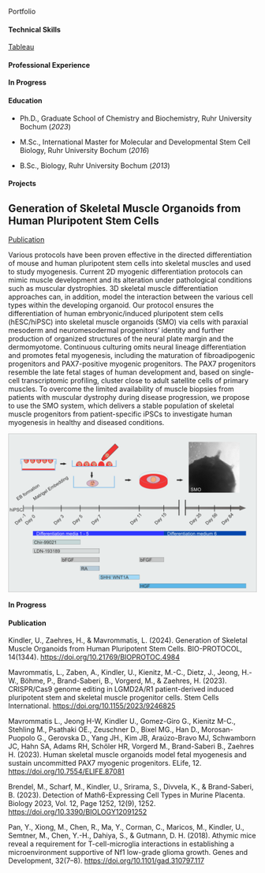 Portfolio

#### Technical Skills

[Tableau](https://public.tableau.com/app/profile/urs.kindler/vizzes)

#### Professional Experience

**In Progress**

#### Education

- Ph.D., Graduate School of Chemistry and Biochemistry, Ruhr University Bochum (_2023_)

- M.Sc., International Master for Molecular and Developmental Stem Cell Biology, Ruhr University Bochum (_2016_)

- B.Sc., Biology, Ruhr University Bochum (_2013_)

#### Projects

## Generation of Skeletal Muscle Organoids from Human Pluripotent Stem Cells
[Publication](https://bio-protocol.org/en/bpdetail?id=4984&type=0)

Various protocols have been proven effective in the directed differentiation of mouse and human pluripotent stem cells into skeletal muscles and used to study myogenesis. Current 2D myogenic differentiation protocols can mimic muscle development and its alteration under pathological conditions such as muscular dystrophies. 3D skeletal muscle differentiation approaches can, in addition, model the interaction between the various cell types within the developing organoid. Our protocol ensures the differentiation of human embryonic/induced pluripotent stem cells (hESC/hiPSC) into skeletal muscle organoids (SMO) via cells with paraxial mesoderm and neuromesodermal progenitors’ identity and further production of organized structures of the neural plate margin and the dermomyotome. Continuous culturing omits neural lineage differentiation and promotes fetal myogenesis, including the maturation of fibroadipogenic progenitors and PAX7-positive myogenic progenitors. The PAX7 progenitors resemble the late fetal stages of human development and, based on single-cell transcriptomic profiling, cluster close to adult satellite cells of primary muscles. To overcome the limited availability of muscle biopsies from patients with muscular dystrophy during disease progression, we propose to use the SMO system, which delivers a stable population of skeletal muscle progenitors from patient-specific iPSCs to investigate human myogenesis in healthy and diseased conditions.

![Skeletal muscle organoid induction and timeline of differentiation media applications and growth factor compositions](/images/grafical_abstract_Kindler_et_al_2024.png)

**In Progress**

#### Publication

Kindler, U., Zaehres, H., & Mavrommatis, L. (2024). Generation of Skeletal Muscle Organoids from Human Pluripotent Stem Cells. BIO-PROTOCOL, 14(1344). https://doi.org/10.21769/BIOPROTOC.4984 

Mavrommatis, L., Zaben, A., Kindler, U., Kienitz, M.-C., Dietz, J., Jeong, H.-W., Böhme, P., Brand-Saberi, B., Vorgerd, M., & Zaehres, H. (2023). CRISPR/Cas9 genome editing in LGMD2A/R1 patient-derived induced pluripotent stem and skeletal muscle progenitor cells. Stem Cells International. https://doi.org/10.1155/2023/9246825 

Mavrommatis L., Jeong H-W, Kindler U., Gomez-Giro G., Kienitz M-C., Stehling M., Psathaki OE., Zeuschner D., Bixel MG., Han D., Morosan-Puopolo G., Gerovska D., Yang JH., Kim JB, Araúzo-Bravo MJ, Schwamborn JC, Hahn SA, Adams RH, Schöler HR, Vorgerd M., Brand-Saberi B., Zaehres H. (2023). Human skeletal muscle organoids model fetal myogenesis and sustain uncommitted PAX7 myogenic progenitors. ELife, 12. https://doi.org/10.7554/ELIFE.87081 

Brendel, M., Scharf, M., Kindler, U., Srirama, S., Divvela, K., & Brand-Saberi, B. (2023). Detection of Math6-Expressing Cell Types in Murine Placenta. Biology 2023, Vol. 12, Page 1252, 12(9), 1252. https://doi.org/10.3390/BIOLOGY12091252 

Pan, Y., Xiong, M., Chen, R., Ma, Y., Corman, C., Maricos, M., Kindler, U., Semtner, M., Chen, Y.-H., Dahiya, S., & Gutmann, D. H. (2018). Athymic mice reveal a requirement for T-cell-microglia interactions in establishing a microenvironment supportive of Nf1 low-grade glioma growth. Genes and Development, 32(7–8). https://doi.org/10.1101/gad.310797.117
